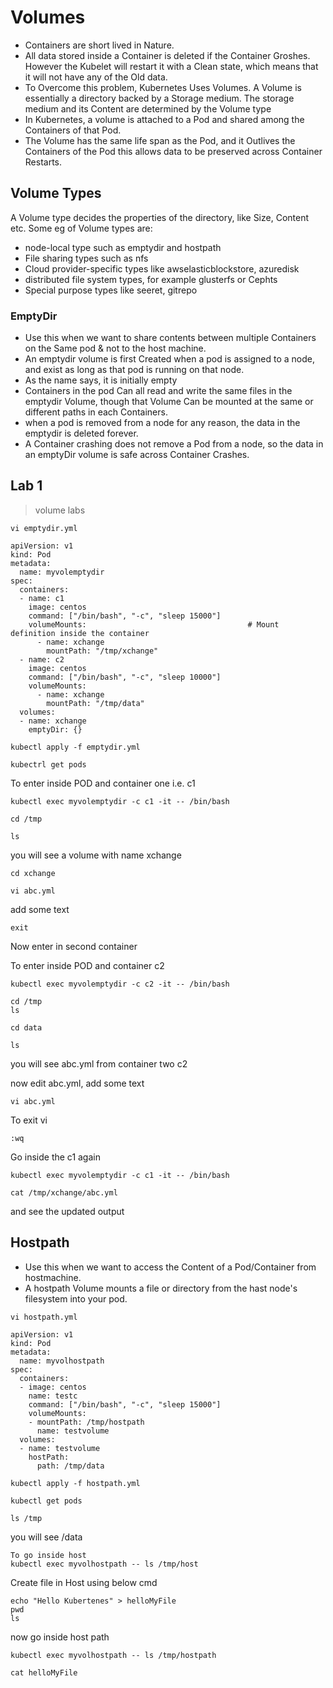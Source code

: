 # Volumes

- Containers are short lived in Nature.
- All data stored inside a Container is deleted if the Container Groshes. However the Kubelet will restart it with a Clean state, which means that it will not have any of the Old data.
- To Overcome this problem, Kubernetes Uses Volumes. A Volume is essentially a directory backed by a Storage medium. The storage medium and its Content are determined by the Volume type
- In Kubernetes, a volume is attached to a Pod and shared among the Containers of that Pod.
- The Volume has the same life span as the Pod, and it Outlives the Containers of the Pod this allows data to be preserved across Container Restarts.

## Volume Types 
A Volume type decides the properties of the directory, like Size, Content etc. 
Some eg of Volume types are: 
- node-local type such as emptydir and hostpath 
- File sharing types such as nfs 
- Cloud provider-specific types like awselasticblockstore, azuredisk 
- distributed file system types, for example glusterfs or Cephts 
- Special purpose types like seeret, gitrepo

### EmptyDir 
- Use this when we want to share contents between multiple Containers on the Same pod & not to the host machine.
- An emptydir volume is first Created when a pod is assigned to a node, and exist as long as that pod is running on that node.
- As the name says, it is initially empty
- Containers in the pod Can all read and write the same files in the emptydir Volume, though that Volume Can be mounted at the same or different paths in each Containers.
- when a pod is removed from a node for any reason, the data in the emptydir is deleted forever. 
- A Container crashing does not remove a Pod from a node, so the data in an emptyDir volume is safe across Container Crashes.


## Lab 1

> volume labs

```
vi emptydir.yml
```

```
apiVersion: v1
kind: Pod
metadata:
  name: myvolemptydir
spec:
  containers:
  - name: c1
    image: centos
    command: ["/bin/bash", "-c", "sleep 15000"]
    volumeMounts:                                    # Mount definition inside the container
      - name: xchange
        mountPath: "/tmp/xchange"          
  - name: c2
    image: centos
    command: ["/bin/bash", "-c", "sleep 10000"]
    volumeMounts:
      - name: xchange
        mountPath: "/tmp/data"
  volumes:                                                   
  - name: xchange
    emptyDir: {}
```

```
kubectl apply -f emptydir.yml
```

```
kubectrl get pods
```

To enter inside POD and container one i.e. c1
```
kubectl exec myvolemptydir -c c1 -it -- /bin/bash
```

```
cd /tmp

ls
```
you will see a volume with name xchange

```
cd xchange

vi abc.yml

```

add some text

```
exit
```

Now enter in second container

To enter inside POD and container c2
```
kubectl exec myvolemptydir -c c2 -it -- /bin/bash
```

```
cd /tmp
ls

cd data

ls
```

you will see abc.yml from container two c2

now edit abc.yml, add some text 
```
vi abc.yml
```
To exit vi
```
:wq
```
Go inside the c1 again
```
kubectl exec myvolemptydir -c c1 -it -- /bin/bash
```

```
cat /tmp/xchange/abc.yml
```

and see the updated output

## Hostpath 
- Use this when we want to access the Content of a Pod/Container from hostmachine. 
- A hostpath Volume mounts a file or directory from the hast node's filesystem into your pod.

```
vi hostpath.yml
```

```
apiVersion: v1
kind: Pod
metadata:
  name: myvolhostpath
spec:
  containers:
  - image: centos
    name: testc
    command: ["/bin/bash", "-c", "sleep 15000"]
    volumeMounts:
    - mountPath: /tmp/hostpath
      name: testvolume
  volumes:
  - name: testvolume
    hostPath:
      path: /tmp/data 
```

```
kubectl apply -f hostpath.yml
```

```
kubectl get pods
```

```
ls /tmp
```
you will see /data


```
To go inside host
kubectl exec myvolhostpath -- ls /tmp/host
```

Create file in Host using below cmd
```
echo "Hello Kubertenes" > helloMyFile
pwd
ls
```


now go inside host path
```
kubectl exec myvolhostpath -- ls /tmp/hostpath
```

```
cat helloMyFile
```

